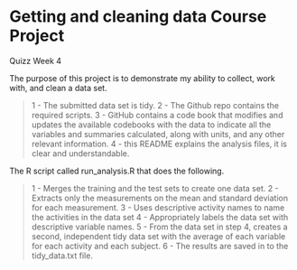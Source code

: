 # Getting and cleaning data Course Project
Quizz Week 4

The purpose of this project is to demonstrate my ability to collect, work with, and clean a data set.

>1 - The submitted data set is tidy.
>2 - The Github repo contains the required scripts.
>3 - GitHub contains a code book that modifies and updates the available codebooks with the data to indicate all the variables and summaries calculated, along with units, and any other relevant information.
>4 - this README explains the analysis files, it is clear and understandable.

The R script called run_analysis.R that does the following.

>1 - Merges the training and the test sets to create one data set.
>2 - Extracts only the measurements on the mean and standard deviation for each measurement.
>3 - Uses descriptive activity names to name the activities in the data set
>4 - Appropriately labels the data set with descriptive variable names.
>5 - From the data set in step 4, creates a second, independent tidy data set with the average of each variable for each activity and each subject.
>6 - The results are saved in to the tidy_data.txt file.
